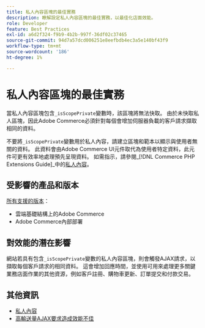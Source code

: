 ```yaml
---
title: 私人內容區塊的最佳實務
description: 瞭解設定私人內容區塊的最佳實務，以最佳化店面效能。
role: Developer
feature: Best Practices
exl-id: a6d2f324-f9b9-4b2b-997f-36df02c37465
source-git-commit: 94d7a57dcd006251e8eefbdb4ec3a5e140bf43f9
workflow-type: tm+mt
source-wordcount: '186'
ht-degree: 1%

---
```


# 私人內容區塊的最佳實務

當私人內容區塊包含`_isScopePrivate`變數時，該區塊將無法快取。 由於未快取私人區塊，因此Adobe Commerce必須針對每個會增加伺服器負載的客戶請求擷取相同的資料。

不要將`_isScopePrivate`變數用於私人內容，請建立區塊和範本以顯示與使用者無關的資料。 此資料會由Adobe Commerce UI元件取代為使用者特定資料，此元件可更有效率地處理預先呈現資料。 如需指示，請參閱&#x200B;_[!DNL Commerce PHP Extensions Guide]_中的[私人內容](https://developer.adobe.com/commerce/php/development/cache/page/private-content/)。

## 受影響的產品和版本

[所有支援的版本](../../../release/versions.md)：

- 雲端基礎結構上的Adobe Commerce
- Adobe Commerce內部部署

## 對效能的潛在影響

網站若具有包含`_isScopePrivate`變數的私人內容區塊，則會觸發AJAX請求，以擷取每個客戶請求的相同資料。 這會增加回應時間，並使用可用來處理更多關鍵業務店面作業的其他資源，例如客戶註冊、購物車更新、訂單提交和付款交易。

## 其他資訊

- [私人內容](../../../performance/configuration.md#client-side-optimization-settings)
- [高輸送量AJAX要求造成效能不佳](https://experienceleague.adobe.com/docs/commerce-knowledge-base/kb/troubleshooting/miscellaneous/high-throughput-ajax-requests-cause-poor-performance.html)
